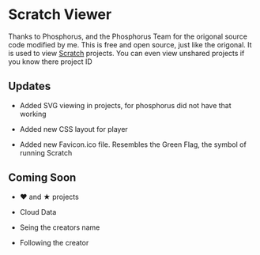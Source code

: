 # Scratch Viewer
Thanks to Phosphorus, and the Phosphorus Team for the origonal source code modified by me. This is free and open source, just like the origonal. It is used to view <a href="scratch.mit.edu">Scratch</a> projects. You can even view unshared projects if you know there project ID
## Updates
- Added SVG viewing in projects, for phosphorus did not have that working

- Added new CSS layout for player

- Added new Favicon.ico file. Resembles the Green Flag, the symbol of running Scratch

## Coming Soon
- ♥ and ★ projects

- Cloud Data

- Seing the creators name

- Following the creator
